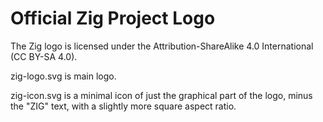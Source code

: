 # Official Zig Project Logo

The Zig logo is licensed under the Attribution-ShareAlike 4.0 International
(CC BY-SA 4.0).

zig-logo.svg is main logo.

zig-icon.svg is a minimal icon of just the graphical part of the logo, minus the "ZIG" text, with a slightly more square aspect ratio.
